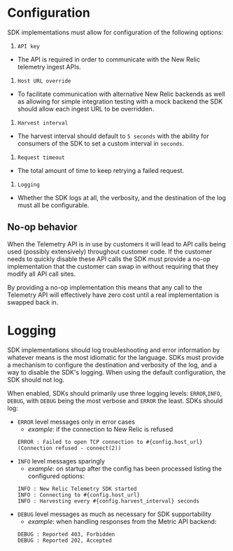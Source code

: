 # Configuration

SDK implementations must allow for configuration of the following options:

1. `API key`
  * The API is required in order to communicate with the New Relic telemetry ingest APIs. 
1. `Host URL override`
  * To facilitate communication with alternative New Relic backends as well as allowing for simple integration testing with a mock backend the SDK should allow each ingest URL to be overridden.
1. `Harvest interval`
  * The harvest interval should default to `5 seconds` with the ability for consumers of the SDK to set a custom interval in `seconds`.
1. `Request timeout`
  * The total amount of time to keep retrying a failed request.  
1. `Logging`
  * Whether the SDK logs at all, the verbosity, and the destination of the log must all be configurable.

## No-op behavior

When the Telemetry API is in use by customers it will lead to API calls being used (possibly extensively) throughout customer code. If the customer needs to quickly disable these API calls the SDK must provide a no-op implementation that the customer can swap in without requiring that they modify all API call sites.

By providing a no-op implementation this means that any call to the Telemetry API will effectively have zero cost until a real implementation is swapped back in. 

# Logging

SDK implementations should log troubleshooting and error information by whatever means is the most idiomatic for the language. SDKs must provide a mechanism to configure the destination and verbosity of the log, and a way to disable the SDK's logging. 
When using the default configuration, the SDK should not log.

When enabled, SDKs should primarily use three logging levels: `ERROR`,`INFO`, `DEBUG`, 
with `DEBUG` being the most verbose and `ERROR` the least.  SDKs should log:

* `ERROR` level messages only in error cases
  * _example_: if the connection to New Relic is refused
  ```
  ERROR : Failed to open TCP connection to #{config.host_url} (Connection refused - connect(2))
  ```
* `INFO` level messages sparingly
  * _example_: on startup after the config has been processed listing the configured options:
  ```
  INFO : New Relic Telemetry SDK started
  INFO : Connecting to #{config.host_url}
  INFO : Harvesting every #{config.harvest_interval} seconds
  ```
* `DEBUG` level messages as much as necessary for SDK supportability
  * _example_: when handling responses from the Metric API backend:
  ```
  DEBUG : Reported 403, Forbidden
  DEBUG : Reported 202, Accepted
  ```
